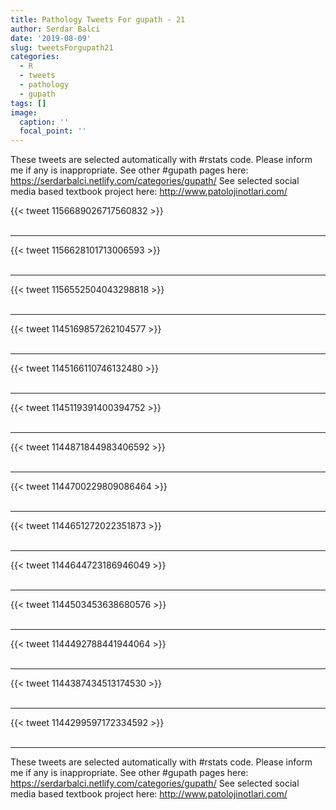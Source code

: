 ```yaml
---
title: Pathology Tweets For gupath - 21
author: Serdar Balci
date: '2019-08-09'
slug: tweetsForgupath21
categories:
  - R
  - tweets
  - pathology
  - gupath
tags: []
image:
  caption: ''
  focal_point: ''
---
```



These tweets are selected automatically with #rstats code. Please inform me if any is inappropriate.
See other #gupath pages here: https://serdarbalci.netlify.com/categories/gupath/ 
See selected social media based textbook project here: http://www.patolojinotlari.com/

{{< tweet 1156689026717560832 >}}
<br>
<br>
<hr>
{{< tweet 1156628101713006593 >}}
<br>
<br>
<hr>
{{< tweet 1156552504043298818 >}}
<br>
<br>
<hr>
{{< tweet 1145169857262104577 >}}
<br>
<br>
<hr>
{{< tweet 1145166110746132480 >}}
<br>
<br>
<hr>
{{< tweet 1145119391400394752 >}}
<br>
<br>
<hr>
{{< tweet 1144871844983406592 >}}
<br>
<br>
<hr>
{{< tweet 1144700229809086464 >}}
<br>
<br>
<hr>
{{< tweet 1144651272022351873 >}}
<br>
<br>
<hr>
{{< tweet 1144644723186946049 >}}
<br>
<br>
<hr>
{{< tweet 1144503453638680576 >}}
<br>
<br>
<hr>
{{< tweet 1144492788441944064 >}}
<br>
<br>
<hr>
{{< tweet 1144387434513174530 >}}
<br>
<br>
<hr>
{{< tweet 1144299597172334592 >}}
<br>
<br>
<hr>


These tweets are selected automatically with #rstats code. Please inform me if any is inappropriate.
See other #gupath pages here: https://serdarbalci.netlify.com/categories/gupath/ 
See selected social media based textbook project here: http://www.patolojinotlari.com/
